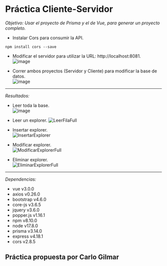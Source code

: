 # Práctica Cliente-Servidor

*Objetivo: Usar el proyecto de Prisma y el de Vue, para generar un proyecto completo.*    

- Instalar Cors para consumir la API.   
<pre><code>npm install cors --save
</code></pre>

- Modificar el servidor para utilizar la URL: http://localhost:8081.   
![image](https://user-images.githubusercontent.com/97483147/171947274-711624a8-1fbd-4c42-bf82-26f961fcf459.png)

- Correr ambos proyectos (Servidor y Cliente) para modificar la base de datos.  
![image](https://user-images.githubusercontent.com/97483147/171948573-0162995a-9c6c-409e-bfbc-e09c22c1f9f2.png)
---

*Resultados:*  
- Leer toda la base.  
![image](https://user-images.githubusercontent.com/97483147/171948776-1d67624d-37d1-459d-a1e6-65577dab0863.png)  

- Leer un explorer.
![LeerFilaFull](https://user-images.githubusercontent.com/97483147/171949825-94c64417-e51f-4d9a-b334-a1dea815f1d5.gif)

- Insertar explorer.  
![InsertarExplorer](https://user-images.githubusercontent.com/97483147/171950566-7adc14c4-0c05-4ca8-bb86-ac13bc497c4a.gif)

- Modificar explorer.  
  ![ModificarExplorerFull](https://user-images.githubusercontent.com/97483147/171951380-d795ff3e-974a-4bd4-84e0-caa1ee40d5ac.gif)

- Eliminar explorer.  
![EliminarExplorerFull](https://user-images.githubusercontent.com/97483147/171952237-4dcf5756-ea08-4597-9765-c8745c5318c6.gif)

---

*Dependencias:*

- vue v3.0.0
- axios v0.26.0
- bootstrap v4.6.0
- core-js v3.6.5
- jquery v3.6.0
- popper.js v1.16.1
- npm v8.10.0
- node v17.8.0
- prisma v3.14.0
- express v4.18.1
- cors v2.8.5

## Práctica propuesta por Carlo Gilmar 
